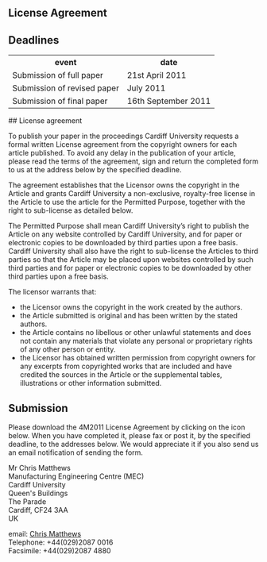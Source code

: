 ## License Agreement

## Deadlines

<table class="info" style="width:100%;">
<tr><th>event</th><th>date</th></tr>
<tr ><td>Submission of full paper</td><td>21st April 2011</td></tr>  
<tr class="current"><td>Submission of revised paper</td><td>July 2011</td></tr>
<tr><td>Submission of final paper</td><td>16th September 2011</td></tr> 
</table>
<!--break-->
## License agreement


To publish your paper in the proceedings Cardiff University requests a formal written License agreement from the copyright owners for each article published. To avoid any delay in the publication of your article, please read the terms of the agreement, sign and return the completed form to us at the address below by the specified deadline.

The agreement establishes that the Licensor owns the copyright in the Article and grants Cardiff University a non-exclusive, royalty-free license in the Article to use the article for the Permitted Purpose, together with the right to sub-license as detailed below. 

The Permitted Purpose shall mean Cardiff University’s right to publish the Article on any website controlled by Cardiff University, and for paper or electronic copies to be downloaded by third parties upon a free basis. Cardiff University shall also have the right to sub-license the Articles to third parties so that the Article may be placed upon websites controlled by such third parties and for paper or electronic copies to be downloaded by other third parties upon a free basis.

The licensor warrants that:  

 * the Licensor owns the copyright in the work created by the  authors.  
 * the Article submitted is original and has been written by the stated authors.  
 * the Article contains no libellous or other unlawful statements and does not contain any materials that violate any personal or proprietary rights of any other person or entity. 
 * the Licensor has obtained written permission from copyright owners for any excerpts from copyrighted works that are included and have credited the sources in  the Article or  the supplemental tables, illustrations or other information submitted. 

## Submission


Please download the 4M2011 License Agreement by clicking on the icon below. When you have completed it, please fax or post it, by the specified deadline, to the addresses below. We would appreciate it if you also send us an email notification of sending the form.

Mr Chris Matthews  
Manufacturing Engineering Centre (MEC)   
Cardiff University    
Queen's Buildings  
The Parade   
Cardiff, CF24 3AA   
UK   

email: [Chris Matthews](mailto:Matthewscw@Cardiff.ac.uk)   
Telephone: +44(029)2087 0016   
Facsimile: +44(029)2087 4880